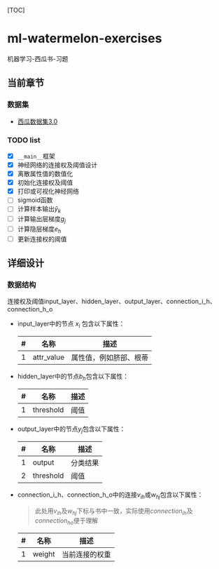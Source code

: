 [TOC]
# ml-watermelon-exercises

机器学习-西瓜书-习题

## 当前章节

### 数据集

- [西瓜数据集3.0](dataset/watermelon-dataset-3.0.csv)

### TODO list

- [x] `__main__`框架
- [x] 神经网络的连接权及阈值设计
- [x] 离散属性值的数值化
- [x] 初始化连接权及阈值
- [x] 打印或可视化神经网络
- [ ] sigmoid函数
- [ ] 计算样本输出$\hat{y}_k$
- [ ] 计算输出层梯度$g_j$
- [ ] 计算隐层梯度$e_h$
- [ ] 更新连接权的阈值

## 详细设计

### 数据结构

连接权及阈值input_layer、hidden_layer、output_layer、connection_i_h、connection_h_o

- input_layer中的节点 $x_i$ 包含以下属性：

  | #    | 名称       | 描述                   |
  | ---- | ---------- | ---------------------- |
  | 1    | attr_value | 属性值，例如脐部、根蒂 |

- hidden_layer中的节点$b_h$包含以下属性：

  | #    | 名称      | 描述 |
  | ---- | --------- | ---- |
  | 1    | threshold | 阈值 |

- output_layer中的节点$y_j$包含以下属性：

  | #    | 名称      | 描述     |
  | ---- | --------- | -------- |
  | 1    | output    | 分类结果 |
  | 2    | threshold | 阈值     |

- connection_i_h、connection_h_o中的连接$v_{ih}$或$w_{hj}$包含以下属性：

  > 此处用$v_{ih}$及$w_{hj}$下标与书中一致，实际使用$connection_{ih}$及$connection_{ho}$便于理解
  
  | #    | 名称   | 描述           |
  | ---- | ------ | -------------- |
  | 1    | weight | 当前连接的权重 |

